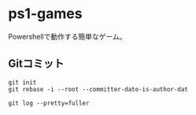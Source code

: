 # ps1-games

Powershellで動作する簡単なゲーム。  

## Gitコミット

```shell
git init
git rebase -i --root --committer-date-is-author-dat

git log --pretty=fuller
```
